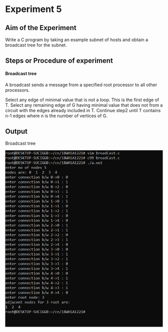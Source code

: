# Experiment 5
## Aim of the Experiment
Write a C program by taking an example subnet of hosts and obtain a broadcast tree for the subnet.

## Steps or Procedure of experiment
#### Broadcast tree
A broadcast sends a message from a specified root processor to all other processors.

Select any edge of minimal value that is not a loop. This is the first edge of T. Select any remaining edge of G having minimal value that does not from a circuit with the edges already included in T. Continue step2 until T contains n-1 edges where n is the number of vertices of G.

## Output
Broadcast tree

![output](broadBand.png)
